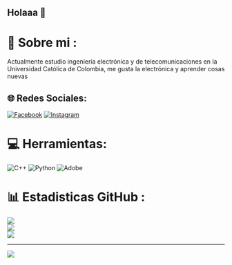 ## Holaaa 👋
# 💫 Sobre mi :
Actualmente estudio ingeniería electrónica y de telecomunicaciones en la Universidad Católica de Colombia, me gusta la electrónica y aprender cosas nuevas


## 🌐 Redes Sociales:
[![Facebook]([https://img.shields.io/badge/Facebook-%231877F2.svg?logo=Facebook&logoColor=white)](https://www.facebook.com/share/19TouCbcNV/) [![Instagram](https://img.shields.io/badge/Instagram-%23E4405F.svg?logo=Instagram&logoColor=white)](https://instagram.com/juliana_castelblanco28) 

# 💻 Herramientas:
![C++](https://img.shields.io/badge/c++-%2300599C.svg?style=for-the-badge&logo=c%2B%2B&logoColor=white) ![Python](https://img.shields.io/badge/python-3670A0?style=for-the-badge&logo=python&logoColor=ffdd54) ![Adobe](https://img.shields.io/badge/adobe-%23FF0000.svg?style=for-the-badge&logo=adobe&logoColor=white)
# 📊 Estadisticas GitHub :
![](https://github-readme-stats.vercel.app/api?username=Juliana-28&theme=dark&hide_border=false&include_all_commits=false&count_private=false)<br/>
![](https://nirzak-streak-stats.vercel.app/?user=Juliana-28&theme=dark&hide_border=false)<br/>
![](https://github-readme-stats.vercel.app/api/top-langs/?username=Juliana-28&theme=dark&hide_border=false&include_all_commits=false&count_private=false&layout=compact)

---
[![](https://visitcount.itsvg.in/api?id=Juliana-28&icon=0&color=0)](https://visitcount.itsvg.in)

<!-- Proudly created with GPRM ( https://gprm.itsvg.in ) -->

<!-- Proudly created with GPRM ( https://gprm.itsvg.in ) -->

<!--
**Juliana-28/Juliana-28** is a ✨ _special_ ✨ repository because its `README.md` (this file) appears on your GitHub profile.

Here are some ideas to get you started:

- 🔭 I’m currently working on ...
- 🌱 I’m currently learning ...
- 👯 I’m looking to collaborate on ...
- 🤔 I’m looking for help with ...
- 💬 Ask me about ...
- 📫 How to reach me: ...
- 😄 Pronouns: ...
- ⚡ Fun fact: ...
-->
